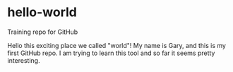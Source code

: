 # hello-world
Training repo for GitHub

Hello this exciting place we called "world"!
My name is Gary, and this is my first GitHub repo.  I am trying to learn this tool and so far it seems pretty interesting.
